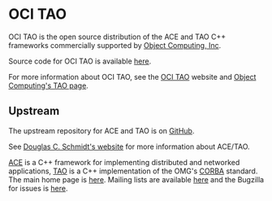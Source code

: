 # OCI TAO

OCI TAO is the open source distribution of the ACE and TAO C++ frameworks
commercially supported by [Object Computing, Inc](https://objectcomputing.com).

Source code for OCI TAO is available [here](http://theaceorb.com/downloads/2.2aDownloadNotes.html).

For more information about OCI TAO, see the [OCI TAO](http://theaceorb.com)
website and
[Object Computing's TAO page](https://objectcomputing.com/products/tao).

## Upstream

The upstream repository for ACE and TAO is on [GitHub](https://github.com/DOCGroup/ACE_TAO).

See [Douglas C. Schmidt's website](http://www.dre.vanderbilt.edu/~schmidt) for more information about ACE/TAO.

[ACE](http://www.dre.vanderbilt.edu/~schmidt/ACE.html) is a C++ framework for implementing distributed and
networked applications, [TAO](http://www.dre.vanderbilt.edu/~schmidt/TAO.html) is a C++
implementation of the OMG's [CORBA](http://www.omg.org/spec/CORBA/) standard. The main home page
is [here](http://www.dre.vanderbilt.edu/~schmidt/). Mailing lists are
available [here](http://www.dre.vanderbilt.edu/~schmidt/ACE-mail.html) and the
Bugzilla for issues is [here](http://bugzilla.dre.vanderbilt.edu/).
